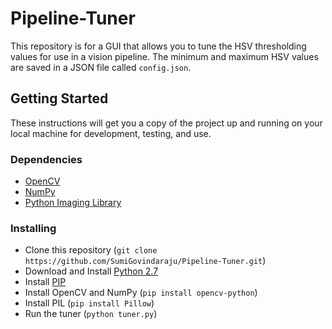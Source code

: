 # Pipeline-Tuner
This repository is for a GUI that allows you to tune the HSV thresholding values for use in a vision pipeline. The minimum and maximum HSV values are saved in a JSON file called `config.json`.

## Getting Started
These instructions will get you a copy of the project up and running on your local machine for development, testing, and use.

### Dependencies
- [OpenCV](https://www.opencv.org/)
- [NumPy](http://www.numpy.org/)
- [Python Imaging Library](http://www.pythonware.com/products/pil/)

### Installing
- Clone this repository (`git clone https://github.com/SumiGovindaraju/Pipeline-Tuner.git`)
- Download and Install [Python 2.7](https://www.python.org/download/releases/2.7/)
- Install [PIP](https://pip.pypa.io/en/stable/installing/)
- Install OpenCV and NumPy (`pip install opencv-python`)
- Install PIL (`pip install Pillow`)
- Run the tuner (`python tuner.py`)